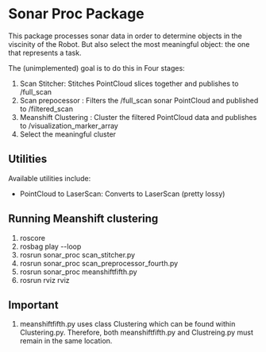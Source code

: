 # Sonar Proc Package

This package processes sonar data in order to determine objects in the viscinity 
of the Robot. But also select the most meaningful object: the one that represents
a task.

The (unimplemented) goal is to do this in Four stages:

1. Scan Stitcher: Stitches PointCloud slices together and publishes to /full_scan 
2. Scan prepocessor : Filters the /full_scan sonar PointCloud and published to /filtered_scan
3. Meanshift Clustering : Cluster the filtered PointCloud data and publishes to /visualization_marker_array
4. Select the meaningful cluster

## Utilities

Available utilities include:

* PointCloud to LaserScan: Converts to LaserScan (pretty lossy)


## Running Meanshift clustering

1. roscore
2. rosbag play <path to your rosbag> --loop 
3. rosrun sonar_proc scan_stitcher.py
4. rosrun sonar_proc scan_preprocessor_fourth.py
5. rosrun sonar_proc meanshiftfifth.py
6. rosrun rviz rviz

## Important

1. meanshiftfifth.py uses class Clustering which can be found within Clustering.py. 
   Therefore, both meanshiftfifth.py and Clustreing.py must remain in the same location.

